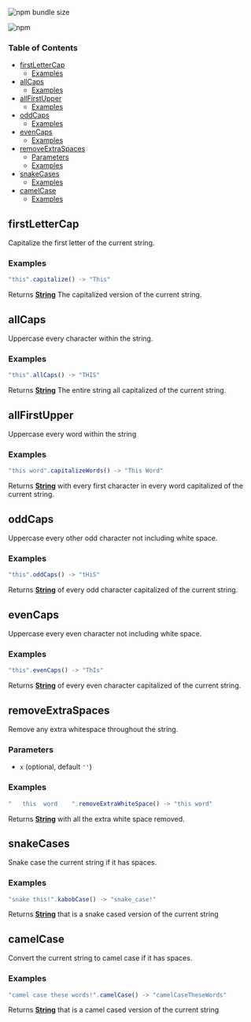 <!-- Generated by documentation.js. Update this documentation by updating the source code. -->

![npm bundle size](https://img.shields.io/bundlephobia/min/@ryanlsmith/string_lib.svg)


![npm](https://img.shields.io/npm/v/@ryanlsmith/string_lib.svg)



### Table of Contents

-   [firstLetterCap][1]
    -   [Examples][2]
-   [allCaps][3]
    -   [Examples][4]
-   [allFirstUpper][5]
    -   [Examples][6]
-   [oddCaps][7]
    -   [Examples][8]
-   [evenCaps][9]
    -   [Examples][10]
-   [removeExtraSpaces][11]
    -   [Parameters][12]
    -   [Examples][13]
-   [snakeCases][14]
    -   [Examples][15]
-   [camelCase][16]
    -   [Examples][17]

## firstLetterCap

Capitalize the first letter of the current string.

### Examples

```javascript
"this".capitalize() -> "This"
```

Returns **[String][18]** The capitalized version of the current string.

## allCaps

Uppercase every character within the string.

### Examples

```javascript
"this".allCaps() -> "THIS"
```

Returns **[String][18]** The entire string all capitalized of the current string.

## allFirstUpper

Uppercase every word within the string

### Examples

```javascript
"this word".capitalizeWords() -> "This Word"
```

Returns **[String][18]** with every first character in every word capitalized of the current string.

## oddCaps

Uppercase every other odd character not including white space.

### Examples

```javascript
"this".oddCaps() -> "tHiS"
```

Returns **[String][18]** of every odd character capitalized of the current string.

## evenCaps

Uppercase every even character not including white space.

### Examples

```javascript
"this".evenCaps() -> "ThIs"
```

Returns **[String][18]** of every even character capitalized of the current string.

## removeExtraSpaces

Remove any extra whitespace throughout the string.

### Parameters

-   `x`   (optional, default `''`)

### Examples

```javascript
"   this  word    ".removeExtraWhiteSpace() -> "this word"
```

Returns **[String][18]** with all the extra white space removed.

## snakeCases

Snake case the current string if it has spaces.

### Examples

```javascript
"snake this!".kabobCase() -> "snake_case!"
```

Returns **[String][18]** that is a snake cased version of the current string

## camelCase

Convert the current string to camel case if it has spaces.

### Examples

```javascript
"camel case these words!".camelCase() -> "camelCaseTheseWords"
```

Returns **[String][18]** that is a camel cased version of the current string

[1]: #firstlettercap

[2]: #examples

[3]: #allcaps

[4]: #examples-1

[5]: #allfirstupper

[6]: #examples-2

[7]: #oddcaps

[8]: #examples-3

[9]: #evencaps

[10]: #examples-4

[11]: #removeextraspaces

[12]: #parameters

[13]: #examples-5

[14]: #snakecases

[15]: #examples-6

[16]: #camelcase

[17]: #examples-7

[18]: https://developer.mozilla.org/docs/Web/JavaScript/Reference/Global_Objects/String
